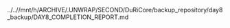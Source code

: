 ../..//mnt/h/ARCHIVE/.UNWRAP/SECOND/DuRiCore/backup_repository/day8_backup/DAY8_COMPLETION_REPORT.md